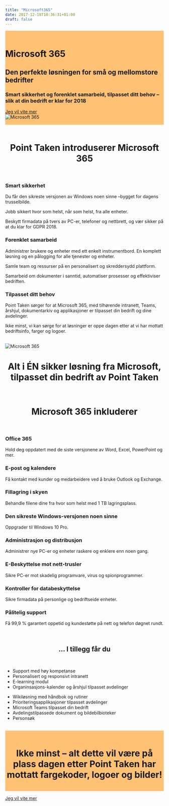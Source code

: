 ```yaml
---
title: "Microsoft365"
date: 2017-12-18T10:36:31+01:00
draft: false
---
```

<div class="row" style="padding:1rem 0;background:#FFC174">
    <div class="col-sm-12 col-md-6">
        <h1>Microsoft 365</h1>
        <h2>Den perfekte løsningen for små og mellomstore bedrifter</h2>
        <h3>Smart sikkerhet og forenklet samarbeid, tilpasset ditt behov – slik at din bedrift er klar for 2018</h3>
        <a class="btn btn-primary" href="../contact/" role="button" style="margin:1rem 0">Jeg vil vite mer</a>
    </div>
    <div class="col-sm-12 col-md-6">
    <img class="img-fluid" src="../img/group/5.jpg" alt="Microsoft 365" />
    </div>
</div>
</br>

<h1 align="center">Point Taken introduserer Microsoft 365</h1>
</br>
<div class="row">
<div class="col-xs-12 col-sm-6 col-md-4">
    <div class="infobox">
    <h3>Smart sikkerhet</h3>
    <p class="lead">Du får den sikreste versjonen av Windows noen sinne –bygget for dagens trusselbilde.</p>
    <p class="lead">Jobb sikkert hvor som helst, når som helst, fra alle enheter.</p>
    <p class="lead">Beskytt firmadata på tvers av PC-er, telefoner og nettbrett, og vær sikker på at du klar for GDPR 2018.</p>
    </div>
</div>
<div class="col-xs-12 col-sm-6 col-md-4">
    <div class="infobox">
    <h3>Forenklet samarbeid</h3>
    <p class="lead">Administrer brukere og enheter med ett enkelt instrumentbord. En komplett løsning og en pålogging for alle tjenester og enheter.</p>
    <p class="lead">Samle team og ressurser på en personalisert og skreddersydd plattform.</p>
    <p class="lead">Samarbeid om dokumenter i sanntid, automatiser prosesser og effektiviser bedriften.</p>
    </div>
</div>
<div class="col-xs-12 col-sm-6 col-md-4">
    <div class="infobox">
    <h3>Tilpasset ditt behov</h3>
    <p class="lead">Point Taken sørger for at Microsoft 365, med tilhørende intranett, Teams, årshjul, dokumentarkiv og applikasjoner er tilpasset din bedrift og dine avdelinger. </p>
    <p class="lead">Ikke minst, vi kan sørge for at løsninger er oppe dagen etter at vi har mottatt bedriftsinfo, farger og logoer.</p>
    </div>
</div>
</div>
</br>
<div class="row">
    <div class="col-sm-12 col-md-6">
        <img class="img-fluid" src="../img/group/10.jpg" alt="Microsoft 365" />
    </div>
    <div class="col-sm-12 col-md-6">
        <h1 align="center">Alt i ÉN sikker løsning fra Microsoft, tilpasset din bedrift av Point Taken</h1>
    </div>
</div>
</br>
<div class="row">
    <div class="col-12">
        <h1 align="center">Microsoft 365 inkluderer</h1>
    </div>
</div>
</br>
<div class="row">
<div class="col-xs-12 col-sm-6 col-md-4">
    <div class="infobox">
    <h3>Office 365</h3>
    <p class="lead">Hold deg oppdatert med de siste versjonene av Word, Excel, PowerPoint og mer.</p>
    </div>
</div>

<div class="col-xs-12 col-sm-6 col-md-4">
    <div class="infobox">
    <h3>E-post og kalendere</h3>
    <p class="lead">Få kontakt med kunder og medarbeidere ved å bruke Outlook og Exchange.</p>
    </div>
</div>

<div class="col-xs-12 col-sm-6 col-md-4">
    <div class="infobox">
    <h3>Fillagring i skyen</h3>
    <p class="lead">Behandle filene dine fra hvor som helst med 1 TB lagringsplass.</p>
    </div>
</div>

<div class="col-xs-12 col-sm-6 col-md-4">
    <div class="infobox">
    <h3>Den sikreste Windows-versjonen noen sinne</h3>
    <p class="lead">Oppgrader til Windows 10 Pro.</p>
    </div>
</div>

<div class="col-xs-12 col-sm-6 col-md-4">
    <div class="infobox">
    <h3>Administrasjon og distribusjon</h3>
    <p class="lead">Administrer nye PC-er og enheter raskere og enklere enn noen gang.</p>
    </div>
</div>

<div class="col-xs-12 col-sm-6 col-md-4">
    <div class="infobox">
    <h3>E-Beskyttelse mot nett-trusler</h3>
    <p class="lead">Sikre PC-er mot skadelig programvare, virus og spionprogrammer.</p>
    </div>
</div>

<div class="col-xs-12 col-sm-6 col-md-4">
    <div class="infobox">
    <h3>Kontroller for databeskyttelse</h3>
    <p class="lead">Sikre firmadata på personlige og bedriftseide enheter.</p>
    </div>
</div>

<div class="col-xs-12 col-sm-6 col-md-4">
    <div class="infobox">
    <h3>Pålitelig support</h3>
    <p class="lead">Få 99,9 % garantert oppetid og kundestøtte på nett og telefon døgnet rundt.</p>
    </div>
</div>

</div>
</br>
<div class="row">
    <div class="col-12">
        <h2 align="center">... I tillegg får du</h2>
    </div>
</div>
</br>
<div class="row">
    <div class="col-xs-12 col-sm-6">
        <ul>
        <li>Support med høy kompetanse</li>
        <li>Personalisert og responsivt intranett</li>
        <li>E-learning modul</li>
        <li>Organinsasjons-kalender og årshjul tilpasset avdelinger</li>
        </ul>
    </div>
    <div class="col-xs-12 col-sm-6">
        <ul>
        <li>Wikiløsning med håndbok og rutiner</li>
        <li>Prioriteringsapplikasjoner tilpasset avdelinger</li>
        <li>Microsoft Teams tilpasset din bedrift</li>
        <li>Avdelingstilpassede dokument og bildebilbioteker </li>
        <li>Personsøk</li>
        </ul>
    </div>    
</div>
</br>
<div class="row" style="padding:1rem 0;background:#FFC174">
    <div class="col-12">
        <h1 align="center">Ikke minst – alt dette vil være på plass dagen etter Point Taken har mottatt fargekoder, logoer og bilder!</h1>
    </div>
</div>

<a class="btn btn-primary" href="../contact/" role="button" style="margin:1rem 0">Jeg vil vite mer</a>
